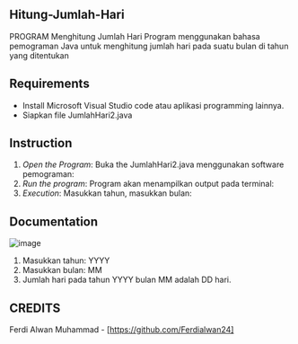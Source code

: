 ## Hitung-Jumlah-Hari
PROGRAM Menghitung Jumlah Hari  Program menggunakan bahasa pemograman Java untuk menghitung jumlah hari pada suatu bulan di tahun yang ditentukan   

## Requirements 
- Install Microsoft Visual Studio code atau aplikasi programming lainnya.
- Siapkan file JumlahHari2.java

## Instruction
1. *Open the Program*: Buka the JumlahHari2.java menggunakan software pemograman:
2. *Run the program*: Program akan menampilkan output pada terminal:
3. *Execution*: Masukkan tahun, masukkan bulan:

## Documentation
![image](https://github.com/Ferdialwan24/Hitung-Jumlah-Hari/assets/165251917/b9dc9c24-5df8-4e0c-92bc-61367840b679)

1. Masukkan tahun: YYYY
2. Masukkan bulan: MM
3. Jumlah hari pada tahun YYYY bulan MM adalah DD hari.

## CREDITS  
Ferdi Alwan Muhammad - [https://github.com/Ferdialwan24]
